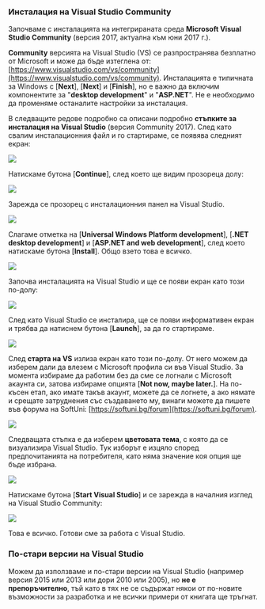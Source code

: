 ### Инсталация на Visual Studio Community

Започваме с инсталацията на интегрираната среда **Microsoft Visual Studio Community** (версия 2017, актуална към юни 2017 г.).

**Community** версията на Visual Studio (VS) се разпространява безплатно от Microsoft и може да бъде изтеглена от: [https://www.visualstudio.com/vs/community](https://www.visualstudio.com/vs/community). Инсталацията е типичната за Windows с [**Next**], [**Next**] и [**Finish**], но е важно да включим компонентите за "**desktop development**" и "**ASP.NET**". Не е необходимо да променяме останалите настройки за инсталация.

В следващите редове подробно са описани подробно **стъпките за инсталация на Visual Studio** (версия Community 2017). След като свалим инсталационния файл и го стартираме, се появява следният екран:

![](https://github.com/SoftUni/Programming-Basics-Book-CSharp-BG/blob/master/assets/chapter-1-images/00.visual-studio-1.png)

Натискаме бутона [**Continue**], след което ще видим прозореца долу:

![](https://github.com/SoftUni/Programming-Basics-Book-CSharp-BG/blob/master/assets/chapter-1-images/00.visual-studio-2.png)

Зарежда се прозорец с инсталационния панел на Visual Studio.

![](https://github.com/SoftUni/Programming-Basics-Book-CSharp-BG/blob/master/assets/chapter-1-images/00.visual-studio-3.png)

Слагаме отметка на [**Universal Windows Platform development**], [**.NET desktop development**] и [**ASP.NET and web development**], след което натискаме бутона [**Install**]. Общо взето това е всичко.

![](https://github.com/SoftUni/Programming-Basics-Book-CSharp-BG/blob/master/assets/chapter-1-images/00.visual-studio-4.png)

Започва инсталацията на Visual Studio и ще се появи екран като този по-долу:

![](https://github.com/SoftUni/Programming-Basics-Book-CSharp-BG/blob/master/assets/chapter-1-images/00.visual-studio-5.png)

След като Visual Studio се инсталира, ще се появи информативен екран и трябва да натиснем бутона [**Launch**], за да го стартираме.

![](https://github.com/SoftUni/Programming-Basics-Book-CSharp-BG/blob/master/assets/chapter-1-images/00.visual-studio-6.png)

След **старта на VS** излиза екран като този по-долу. От него можем да изберем дали да влезем с Microsoft профила си във Visual Studio. За момента избираме да работим без да сме се логнали с Microsoft акаунта си, затова избираме опцията [**Not now, maybe later.**]. На по-късен етап, ако имате такъв акаунт, можете да се логнете, а ако нямате и срещате затруднения със създаването му, винаги можете да пишете във форума на SoftUni: [https://softuni.bg/forum](https://softuni.bg/forum).

![](https://github.com/SoftUni/Programming-Basics-Book-CSharp-BG/blob/master/assets/chapter-1-images/00.visual-studio-7.png)

Следващата стъпка е да изберем **цветовата тема**, с която да се визуализира Visual Studio. Тук изборът е изцяло според предпочитанията на потребителя, като няма значение коя опция ще бъде избрана. 

![](https://github.com/SoftUni/Programming-Basics-Book-CSharp-BG/blob/master/assets/chapter-1-images/00.visual-studio-8.png)

Натискаме бутона [**Start Visual Studio**] и се зарежда в началния изглед на Visual Studio Community:

![](https://github.com/SoftUni/Programming-Basics-Book-CSharp-BG/blob/master/assets/chapter-1-images/00.visual-studio-9.png)

Това е всичко. Готови сме за работа с Visual Studio.

### По-стари версии на Visual Studio

Можем да използваме и по-стари версии на Visual Studio (например версия 2015 или 2013 или дори 2010 или 2005), но **не е препоръчително**, тъй като в тях не се съдържат някои от по-новите възможности за разработка и не всички примери от книгата ще тръгнат.
